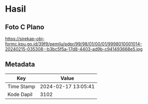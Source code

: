 # Hasil

## Foto C Plano

https://sirekap-obj-formc.kpu.go.id/39f9/pemilu/pdpr/99/98/01/00/01/9998010001014-20240215-035308--b3bc5f5a-17d8-4403-ad9b-c941493668e5.jpg


## Metadata

| Key        | Value               |
| ---------- | ------------------- |
| Time Stamp | 2024-02-17 13:05:41 |
| Kode Dapil | 3102                |



